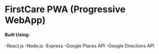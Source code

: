 # FirstCare PWA (Progressive WebApp)

#### Built Using:

-React.js
-Node.js
-Express
-Google Places API
-Google Directions API

